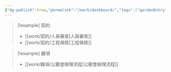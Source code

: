 ```yaml
---
{"dg-publish":true,"permalink":"/work/dashboard/","tags":["gardenEntry"]}
---
```



> [!example] 契約
> - [[work/契約/人員審查\|人員審查]]
> - [[work/契約/工程保險\|工程保險]]

> [!example] 雜項
> - [[work/雜項/公聽會辦理流程\|公聽會辦理流程]]
